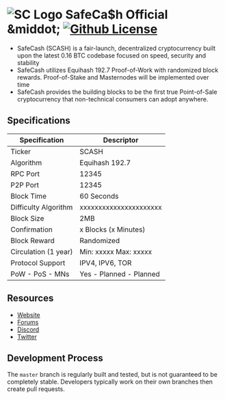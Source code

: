 ![SC Logo](https://image.ibb.co/h82JEy/SC.png "SafeCa$h")
SafeCa$h Official
&middot;
[![Github License](https://img.shields.io/npm/l/express.svg)](https://github.com/SafeCashOfficial/SafeCash/blob/master/COPYING)
=====================================

* SafeCash (SCASH) is a fair-launch, decentralized cryptocurrency built upon the latest 0.16 BTC codebase focused on speed, security and stability
* SafeCash utilizes Equihash 192.7 Proof-of-Work with randomized block rewards. Proof-of-Stake and Masternodes will be implemented over time
* SafeCash provides the building blocks to be the first true Point-of-Sale cryptocurrency that non-technical consumers can adopt anywhere.

## Specifications

| Specification         | Descriptor                              |
|-----------------------|-----------------------------------------|
| Ticker                | SCASH                                   |
| Algorithm             | Equihash 192.7                          |
| RPC Port              | 12345                                   |
| P2P Port              | 12345                                   |
| Block Time            | 60 Seconds                              |
| Difficulty Algorithm  | xxxxxxxxxxxxxxxxxxxxxx                  |
| Block Size            | 2MB                                     |
| Confirmation          | x Blocks (x Minutes)                    |
| Block Reward          | Randomized                              |
| Circulation (1 year)  | Min: xxxxx Max: xxxxx                   |
| Protocol Support      | IPV4, IPV6, TOR                         |
| PoW - PoS - MNs       | Yes - Planned - Planned                 |

## Resources

* [Website](https://safecash.io/)
* [Forums](https://safecash.io/forum/)
* [Discord](https://discord.gg/8hSjExc)
* [Twitter](https://mobile.twitter.com/SafeCash_IO)


## Development Process

The `master` branch is regularly built and tested, but is not guaranteed to be completely stable. Developers typically work on their own branches then create pull requests.
